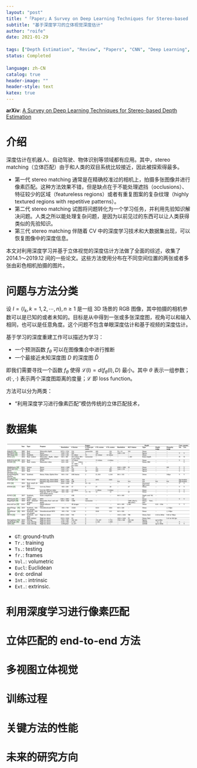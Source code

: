 ```yaml
---
layout: "post"
title: "「Paper」A Survey on Deep Learning Techniques for Stereo-based Depth Estimation"
subtitle: "基于深度学习的立体视觉深度估计"
author: "roife"
date: 2021-01-29

tags: ["Depth Estimation", "Review", "Papers", "CNN", "Deep Learning", "Stereo Matching"]
status: Completed

language: zh-CN
catalog: true
header-image: ""
header-style: text
katex: true
---
```


**arXiv**: [A Survey on Deep Learning Techniques for Stereo-based Depth Estimation](https://arxiv.org/abs/2006.02535)

# 介绍

深度估计在机器人、自动驾驶、物体识别等领域都有应用。其中，stereo matching（立体匹配）由于和人类的双目系统比较接近，因此被探索得最多。

- 第一代 stereo matching 通常是在精确校准过的相机上，拍摄多张图像并进行像素匹配。这种方法效果不错，但是缺点在于不能处理遮挡（occlusions）、特征较少的区域（featureless regions）或者有重复图案的复杂纹理（highly textured regions with repetitive patterns）。
- 第二代 stereo matching 试图将问题转化为一个学习任务，并利用先验知识解决问题。人类之所以能处理复杂问题，是因为以前见过的东西可以让人类获得类似的先验知识。
- 第三代 stereo matching 伴随着 CV 中的深度学习技术和大数据集出现，可以恢复图像中的深度信息。

本文对利用深度学习并基于立体视觉的深度估计方法做了全面的综述，收集了 2014.1～2019.12 间的一些论文。这些方法使用分布在不同空间位置的两张或者多张由彩色相机拍摄的图片。

# 问题与方法分类

设 $I = \{I_k, k = 1, 2, \cdots, n\}, n \ge 1$ 是一组 3D 场景的 RGB 图像，其中拍摄的相机参数可以是已知的或者未知的。目标是从中得到一张或多张深度图，视角可以和输入相同，也可以是任意角度。这个问题不包含单眼深度估计和基于视频的深度估计。

基于学习的深度重建工作可以描述为学习：
- 一个预测函数 $f_\theta$ 可以在图像集合中进行推断
- 一个最接近未知深度图 $D$ 的深度图 $\hat{D}$

即我们需要寻找一个函数 $f_\theta$ 使得 $\mathcal{L}(\mathrm{I}) = d(f_\theta(\mathrm{I}), D)$ 最小。其中 $\theta$ 表示一组参数；$d(\cdot, \cdot)$ 表示两个深度图距离的度量；$\mathcal{L}$ 即 loss function。

方法可以分为两类：
- “利用深度学习进行像素匹配”模仿传统的立体匹配技术，

# 数据集

![Datasets for depth/disparity estimation.](/img/in-post/post-a-survey-on-deep-learning-techniques-for-stereo-based-depth-estimation/datasets-for-depth-disparity-estimation.png)

- `GT`: ground-truth
- `Tr.`: training
- `Ts.`: testing
- `fr.`: frames
- `Vol.`: volumetric
- `Eucl`: Euclidean
- `Ord`: ordinal
- `Int.`: intrinsic
- `Ext.`: extrinsic.

# 利用深度学习进行像素匹配

# 立体匹配的 end-to-end 方法

# 多视图立体视觉

# 训练过程

# 关键方法的性能

# 未来的研究方向